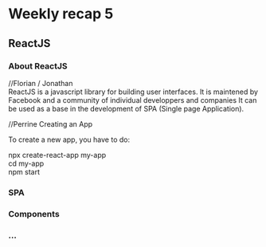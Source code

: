 # Weekly recap 5

## ReactJS

### About ReactJS

//Florian / Jonathan  
ReactJS is a javascript library for building user interfaces. It is maintened by Facebook and a community of individual developpers and companies
It can be used as a base in the development of SPA (Single page Application).

//Perrine
Creating an App

To create a new app, you have to do:

npx create-react-app my-app  
cd my-app  
npm start  

### SPA

### Components

### ...
